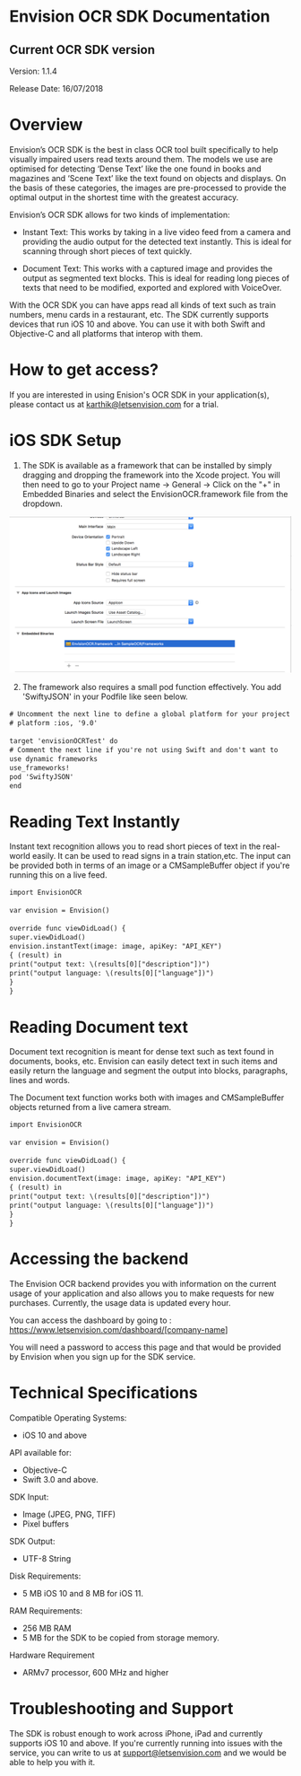 # Envision OCR  SDK Documentation

## Current OCR SDK version
Version: 1.1.4

Release Date: 16/07/2018

# Overview

Envision’s OCR SDK is the best in class OCR tool built specifically to help visually impaired users read texts around them. The models we use are optimised for detecting ‘Dense Text’ like the one found in books and magazines and ‘Scene Text’ like the text found on objects and displays. On the basis of these categories, the images are pre-processed to provide the optimal output in the shortest time with the greatest accuracy. 

Envision’s OCR SDK allows for two kinds of implementation:
* Instant Text:
This works by taking in a live video feed from a camera and providing the audio output for the detected text instantly. This is ideal for scanning through short pieces of text quickly.

* Document Text:
This works with a captured image and provides the output as segmented text blocks. This is ideal for reading long pieces of texts that need to be modified, exported and explored with VoiceOver.


With the OCR SDK you can have apps read all kinds of text such as train numbers, menu cards in a restaurant, etc. The SDK currently supports devices that run iOS 10 and above. You can use it with both Swift and Objective-C and all platforms that interop with them.

# How to get access?

If you are interested in using Enision's OCR SDK in your application(s), please contact us at karthik@letsenvision.com for a trial.

# iOS SDK Setup

1. The SDK is available as a framework that can be  installed by simply dragging and dropping the framework into the Xcode project. You will then need to go to your Project name → General → Click on the "+" in Embedded Binaries and select the EnvisionOCR.framework file from the dropdown. 

![](ScreenShot2018-07-16at11-5f0ffdd3-c3e0-454b-9431-6dd5b0225cdb.01.09.png)

2. The framework also requires a small pod function effectively. You add 'SwiftyJSON' in your Podfile like seen below.

```
# Uncomment the next line to define a global platform for your project
# platform :ios, '9.0'

target 'envisionOCRTest' do
# Comment the next line if you're not using Swift and don't want to use dynamic frameworks
use_frameworks!
pod 'SwiftyJSON'
end
```

# Reading Text Instantly

Instant text recognition allows you to read short pieces of text in the real-world easily. It can be used to read signs in a train station,etc. The input can be provided both in terms of an image or a CMSampleBuffer object if you're running this on a live feed.

```
import EnvisionOCR

var envision = Envision()

override func viewDidLoad() {
super.viewDidLoad()
envision.instantText(image: image, apiKey: "API_KEY") 
{ (result) in
print("output text: \(results[0]["description"])")
print("output language: \(results[0]["language"])")
}
}
```
# Reading Document text

Document text recognition is meant for dense text such as text found in documents, books, etc. Envision can easily detect text in such items and easily return the language and segment the output into blocks, paragraphs, lines and words. 

The Document text function works both with images and CMSampleBuffer objects returned from a live camera stream. 

```
import EnvisionOCR

var envision = Envision()

override func viewDidLoad() {
super.viewDidLoad()
envision.documentText(image: image, apiKey: "API_KEY") 
{ (result) in
print("output text: \(results[0]["description"])")
print("output language: \(results[0]["language"])")
}
}
```

# Accessing the backend

The Envision OCR backend provides you with information on the current usage of your application and also allows you to make requests for new purchases. Currently, the usage data is updated every hour. 

You can access the dashboard by going to : https://www.letsenvision.com/dashboard/[company-name]

You will need a password to access this page and that would be provided by Envision when you sign up for the SDK service. 


# Technical Specifications

Compatible Operating Systems:
* iOS 10 and above

API available for:
* Objective-C
* Swift 3.0 and above. 

SDK Input:
* Image (JPEG, PNG, TIFF)
* Pixel buffers 

SDK Output:
* UTF-8 String

Disk Requirements:
* 5 MB iOS 10 and 8 MB for iOS 11.

RAM Requirements:
* 256 MB RAM
* 5 MB for the SDK to be copied from storage memory. 

Hardware Requirement
* ARMv7 processor, 600 MHz and higher


# Troubleshooting and Support

The SDK is robust enough to work across iPhone, iPad and currently supports iOS 10 and above. If you're currently running into issues with the service, you can write to us at support@letsenvision.com and we would be able to help you with it.
